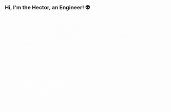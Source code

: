 ### Hi, I'm the Hector, an Engineer! 👽
<img src="https://github.com/thehacktour5/thehacktour5/blob/main/I'm%20the%20Hack%20and%20this%20is%20the%20Hack%20Tour!.gif" alt="Here is a little bit about me!">
